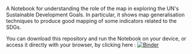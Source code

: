 A Notebook for understanding the role of the map in exploring the UN's Sustainable Development Goals. 
In particular, it shows map generalisation techniques to produce good mapping of some indicators related to the SDGs.

You can download this repository and run the Notebook on your device, or access it directly with your browser, by clicking here : [![Binder](https://mybinder.org/badge_logo.svg)](https://mybinder.org/v2/gh/gowestmen/mini_prj_sdg/HEAD?filepath=test.ipynb)
